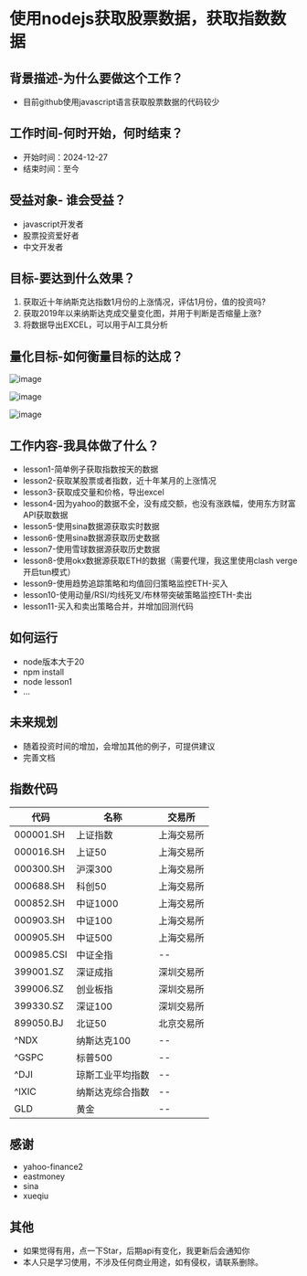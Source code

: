 # 使用nodejs获取股票数据，获取指数数据

## 背景描述-为什么要做这个工作？
- 目前github使用javascript语言获取股票数据的代码较少

## 工作时间-何时开始，何时结束？
- 开始时间：2024-12-27
- 结束时间：至今

## 受益对象- 谁会受益？
- javascript开发者
- 股票投资爱好者
- 中文开发者

## 目标-要达到什么效果？
1. 获取近十年纳斯克达指数1月份的上涨情况，评估1月份，值的投资吗?
2. 获取2019年以来纳斯达克成交量变化图，并用于判断是否缩量上涨?
3. 将数据导出EXCEL，可以用于AI工具分析

## 量化目标-如何衡量目标的达成？
![image](https://github.com/user-attachments/assets/b9ace7ba-9e1f-44b2-87ac-12021efdd35b)

![image](https://github.com/user-attachments/assets/58483da1-4d8b-4653-8386-c0854f6f06b1)

![image](https://github.com/user-attachments/assets/782412d9-ebc6-471f-a3e7-ff9d619c4b95)


## 工作内容-我具体做了什么？
- lesson1-简单例子获取指数按天的数据 
- lesson2-获取某股票或者指数，近十年某月的上涨情况 
- lesson3-获取成交量和价格，导出excel
- lesson4-因为yahoo的数据不全，没有成交额，也没有涨跌幅，使用东方财富API获取数据
- lesson5-使用sina数据源获取实时数据
- lesson6-使用sina数据源获取历史数据
- lesson7-使用雪球数据源获取历史数据
- lesson8-使用okx数据源获取ETH的数据（需要代理，我这里使用clash verge开启tun模式）
- lesson9-使用趋势追踪策略和均值回归策略监控ETH-买入
- lesson10-使用动量/RSI/均线死叉/布林带突破策略监控ETH-卖出
- lesson11-买入和卖出策略合并，并增加回测代码

## 如何运行
- node版本大于20
- npm install
- node lesson1
- ...

## 未来规划
- 随着投资时间的增加，会增加其他的例子，可提供建议
- 完善文档

##  指数代码

| 代码        | 名称     | 交易所       |
|-------------|----------|--------------|
| 000001.SH   | 上证指数 | 上海交易所   |
| 000016.SH   | 上证50   | 上海交易所   |
| 000300.SH   | 沪深300 | 上海交易所   |
| 000688.SH   | 科创50   | 上海交易所   |
| 000852.SH   | 中证1000 | 上海交易所   |
| 000903.SH   | 中证100  | 上海交易所   |
| 000905.SH   | 中证500  | 上海交易所   |
| 000985.CSI  | 中证全指 | --   |
| 399001.SZ   | 深证成指 | 深圳交易所   |
| 399006.SZ   | 创业板指 | 深圳交易所   |
| 399330.SZ   | 深证100  | 深圳交易所   |
| 899050.BJ   | 北证50   | 北京交易所   |
| ^NDX   | 纳斯达克100   | --   |
| ^GSPC   | 标普500   | --   |
| ^DJI   | 琼斯工业平均指数   |  --   |
| ^IXIC   | 纳斯达克综合指数   |  --   |
| GLD   | 黄金   |  --   |

## 感谢
- yahoo-finance2
- eastmoney
- sina
- xueqiu

## 其他
- 如果觉得有用，点一下Star，后期api有变化，我更新后会通知你
- 本人只是学习使用，不涉及任何商业用途，如有侵权，请联系删除。

